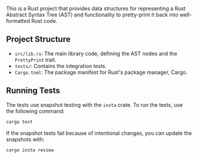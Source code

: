 This is a Rust project that provides data structures for representing a Rust Abstract Syntax Tree (AST) and functionality to pretty-print it back into well-formatted Rust code.

## Project Structure

- `src/lib.rs`: The main library code, defining the AST nodes and the `PrettyPrint` trait.
- `tests/`: Contains the integration tests.
- `Cargo.toml`: The package manifest for Rust's package manager, Cargo.

## Running Tests

The tests use snapshot testing with the `insta` crate. To run the tests, use the following command:

```bash
cargo test
```

If the snapshot tests fail because of intentional changes, you can update the snapshots with:

```bash
cargo insta review
```
